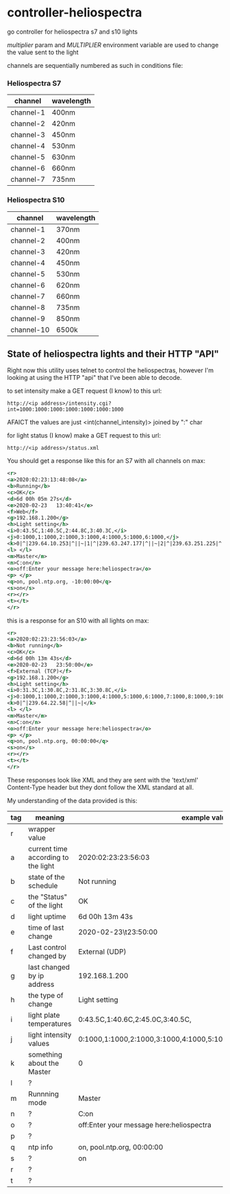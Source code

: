 # controller-heliospectra
go controller for heliospectra s7 and s10 lights

*multiplier* param and *MULTIPLIER* environment variable are used to change the value sent to the light

channels are sequentially numbered as such in conditions file:


### Heliospectra S7
| channel | wavelength  |
|---      | --          |
|channel-1| 400nm       |
|channel-2| 420nm       |
|channel-3| 450nm       |
|channel-4| 530nm       |
|channel-5| 630nm       |
|channel-6| 660nm       |
|channel-7| 735nm       |


### Heliospectra S10
| channel   | wavelength|
|---        | --        |
|channel-1  | 370nm     |
|channel-2  | 400nm     |
|channel-3  | 420nm     |
|channel-4  | 450nm     |
|channel-5  | 530nm     |
|channel-6  | 620nm     |
|channel-7  | 660nm     |
|channel-8  | 735nm     |
|channel-9  | 850nm     |
|channel-10 | 6500k     |

## State of heliospectra lights and their HTTP "API"

Right now this utility uses telnet to control the heliospectras, however I'm looking at using the HTTP "api" that I've been able to decode.

to set intensity make a GET request (I know) to this url:

`http://<ip address>/intensity.cgi?int=1000:1000:1000:1000:1000:1000:1000`

AFAICT the values are just <int(channel_intensity)> joined by ":" char


for light status (I know) make a GET request to this url:

`http://<ip address>/status.xml`

You should get a response like this for an S7 with all channels on max:

```xml
<r>
<a>2020:02:23:13:48:08</a>
<b>Running</b>
<c>OK</c>
<d>6d 00h 05m 27s</d>
<e>2020-02-23   13:40:41</e>
<f>Web</f>
<g>192.168.1.200</g>
<h>Light setting</h>
<i>0:43.5C,1:40.5C,2:44.8C,3:40.3C,</i>
<j>0:1000,1:1000,2:1000,3:1000,4:1000,5:1000,6:1000,</j>
<k>0|^|239.64.10.253|^||~|1|^|239.63.247.177|^||~|2|^|239.63.251.225|^||~|</k>
<l> </l>
<m>Master</m>
<n>C:on</n>
<o>off:Enter your message here:heliospectra</o>
<p> </p>
<q>on, pool.ntp.org, -10:00:00</q>
<s>on</s>
<r></r>
<t></t>
</r>
```

this is a response for an S10 with all lights on max:

```xml
<r>
<a>2020:02:23:23:56:03</a>
<b>Not running</b>
<c>OK</c>
<d>6d 00h 13m 43s</d>
<e>2020-02-23   23:50:00</e>
<f>External (TCP)</f>
<g>192.168.1.200</g>
<h>Light setting</h>
<i>0:31.3C,1:30.8C,2:31.8C,3:30.8C,</i>
<j>0:1000,1:1000,2:1000,3:1000,4:1000,5:1000,6:1000,7:1000,8:1000,9:1000,</j>
<k>0|^|239.64.22.58|^||~|</k>
<l> </l>
<m>Master</m>
<n>C:on</n>
<o>off:Enter your message here:heliospectra</o>
<p> </p>
<q>on, pool.ntp.org, 00:00:00</q>
<s>on</s>
<r></r>
<t></t>
</r>

```

These responses look like XML and they are sent with the 'text/xml' Content-Type header but they dont follow the XML standard at all.

My understanding of the data provided is this:

|tag    |meaning                            |example values                  |
|---    |---                                |---                             |
|r      |wrapper value                      |                                |
|a      |current time according to the light|2020:02:23:23:56:03             |
|b      |state of the schedule              |Not running                     |
|c      |the "Status" of the light          |OK                              |
|d      |light uptime                       |6d 00h 13m 43s                  |
|e      |time of last change                |2020-02-23\t23:50:00            |
|f      |Last control changed by            |External (UDP)                  |
|g      |last changed by ip address         |192.168.1.200                   |
|h      |the type of change                 |Light setting                   |
|i      |light plate temperatures           |0:43.5C,1:40.6C,2:45.0C,3:40.5C,|
|j      |light intensity values             |0:1000,1:1000,2:1000,3:1000,4:1000,5:1000,6:1000,7:1000,8:1000,9:1000,|
|k      |something about the Master         | 0|^|239.64.22.58|^||~|         |
|l      |?                                  |                                |
|m      |Runnning mode                      |Master                          |
|n      |?                                  |C:on                            |
|o      |?                                  |off:Enter your message here:heliospectra |
|p      |?                                  |                                |
|q      |ntp info                           |on, pool.ntp.org, 00:00:00      |
|s      |?                                  |on                              |
|r      |?                                  |                                |
|t      |?                                  |                                |